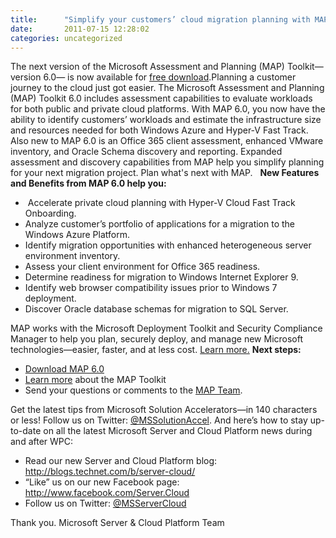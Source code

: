 ```yaml
---
title:      "Simplify your customers’ cloud migration planning with MAP 6.0"
date:       2011-07-15 12:28:02
categories: uncategorized
---
```

The next version of the Microsoft Assessment and Planning (MAP) Toolkit—version 6.0— is now available for [free download](http://bit.ly/o7nXDX).Planning a customer journey to the cloud just got easier. The Microsoft Assessment and Planning (MAP) Toolkit 6.0 includes assessment capabilities to evaluate workloads for both public and private cloud platforms. With MAP 6.0, you now have the ability to identify customers’ workloads and estimate the infrastructure size and resources needed for both Windows Azure and Hyper-V Fast Track. Also new to MAP 6.0 is an Office 365 client assessment, enhanced VMware inventory, and Oracle Schema discovery and reporting. Expanded assessment and discovery capabilities from MAP help you simplify planning for your next migration project. Plan what's next with MAP.   **New Features and Benefits from MAP 6.0 help you:**

  *  Accelerate private cloud planning with Hyper-V Cloud Fast Track Onboarding.
  * Analyze customer’s portfolio of applications for a migration to the Windows Azure Platform.
  * Identify migration opportunities with enhanced heterogeneous server environment inventory.
  * Assess your client environment for Office 365 readiness.
  * Determine readiness for migration to Windows Internet Explorer 9.
  * Identify web browser compatibility issues prior to Windows 7 deployment.
  * Discover Oracle database schemas for migration to SQL Server.

MAP works with the Microsoft Deployment Toolkit and Security Compliance Manager to help you plan, securely deploy, and manage new Microsoft technologies—easier, faster, and at less cost. [Learn more.](http://bit.ly/nIms2t) **Next steps:**

  * [Download MAP 6.0](http://bit.ly/o7nXDX)
  * [Learn more](http://bit.ly/nIms2t) about the MAP Toolkit
  * Send your questions or comments to the [MAP Team](http://blogs.technet.commailto:MAPfdbk@microsoft.com).



Get the latest tips from Microsoft Solution Accelerators—in 140 characters or less! Follow us on Twitter: [@MSSolutionAccel](http://www.twitter.com/mssolutionaccel). And here’s how to stay up-to-date on all the latest Microsoft Server and Cloud Platform news during and after WPC:

  * Read our new Server and Cloud Platform blog: <http://blogs.technet.com/b/server-cloud/>
  * “Like” us on our new Facebook page: <http://www.facebook.com/Server.Cloud>
  * Follow us on Twitter: [@MSServerCloud](https://twitter.com/#!/MSServerCloud)



Thank you. Microsoft Server & Cloud Platform Team
